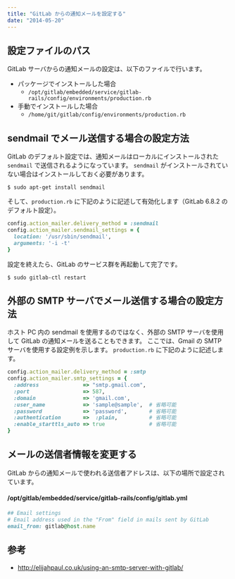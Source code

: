 ```yaml
---
title: "GitLab からの通知メールを設定する"
date: "2014-05-20"
---
```


設定ファイルのパス
----

GitLab サーバからの通知メールの設定は、以下のファイルで行います。

* パッケージでインストールした場合
  * `/opt/gitlab/embedded/service/gitlab-rails/config/environments/production.rb`
* 手動でインストールした場合
  * `/home/git/gitlab/config/environments/production.rb`

sendmail でメール送信する場合の設定方法
----

GitLab のデフォルト設定では、通知メールはローカルにインストールされた `sendmail` で送信されるようになっています。
`sendmail` がインストールされていない場合はインストールしておく必要があります。

```
$ sudo apt-get install sendmail
```

そして、`production.rb` に下記のように記述して有効化します（GitLab 6.8.2 のデフォルト設定）。

```ruby
config.action_mailer.delivery_method = :sendmail
config.action_mailer.sendmail_settings = {
  location: '/usr/sbin/sendmail',
  arguments: '-i -t'
}
```

設定を終えたら、GitLab のサービス群を再起動して完了です。

```
$ sudo gitlab-ctl restart
```


外部の SMTP サーバでメール送信する場合の設定方法
----

ホスト PC 内の sendmail を使用するのではなく、外部の SMTP サーバを使用して GitLab の通知メールを送ることもできます。
ここでは、Gmail の SMTP サーバを使用する設定例を示します。
`production.rb` に下記のように記述します。

```ruby
config.action_mailer.delivery_method = :smtp
config.action_mailer.smtp_settings = {
  :address              => "smtp.gmail.com",
  :port                 => 587,
  :domain               => 'gmail.com',
  :user_name            => 'sample@sample',  # 省略可能
  :password             => 'password',       # 省略可能
  :authentication       =>  :plain,          # 省略可能
  :enable_starttls_auto => true              # 省略可能
}
```


メールの送信者情報を変更する
----

GitLab からの通知メールで使われる送信者アドレスは、以下の場所で設定されています。

#### /opt/gitlab/embedded/service/gitlab-rails/config/gitlab.yml

```ruby
## Email settings
# Email address used in the "From" field in mails sent by GitLab
email_from: gitlab@host.name
```


参考
---

* http://elijahpaul.co.uk/using-an-smtp-server-with-gitlab/

